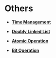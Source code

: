 # Others<a name="EN-US_TOPIC_0311018434"></a>

-   **[Time Management](time-management.md)**  

-   **[Doubly Linked List](doubly-linked-list.md)**  

-   **[Atomic Operation](atomic-operation.md)**  

-   **[Bit Operation](bit-operation.md)**  


